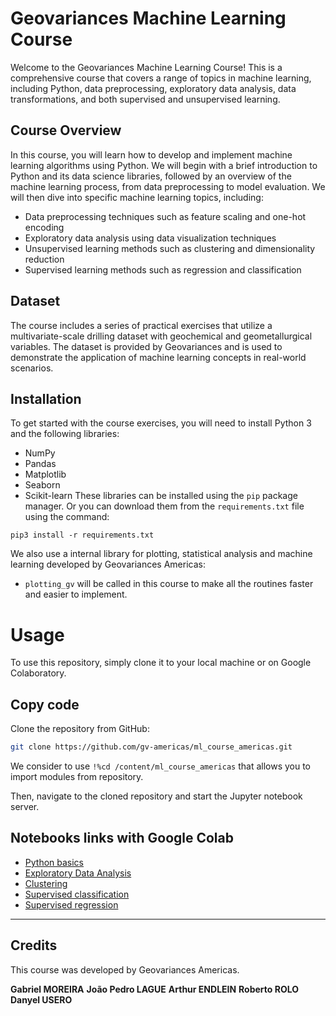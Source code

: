 # Geovariances Machine Learning Course

Welcome to the Geovariances Machine Learning Course! This is a comprehensive course that covers a range of topics in machine learning, including Python, data preprocessing, exploratory data analysis, data transformations, and both supervised and unsupervised learning.

## Course Overview

In this course, you will learn how to develop and implement machine learning algorithms using Python. We will begin with a brief introduction to Python and its data science libraries, followed by an overview of the machine learning process, from data preprocessing to model evaluation. We will then dive into specific machine learning topics, including:

- Data preprocessing techniques such as feature scaling and one-hot encoding
- Exploratory data analysis using data visualization techniques
- Unsupervised learning methods such as clustering and dimensionality reduction
- Supervised learning methods such as regression and classification

## Dataset

The course includes a series of practical exercises that utilize a multivariate-scale drilling dataset with geochemical and geometallurgical variables. The dataset is provided by Geovariances and is used to demonstrate the application of machine learning concepts in real-world scenarios.

## Installation

To get started with the course exercises, you will need to install Python 3 and the following libraries:

- NumPy
- Pandas
- Matplotlib
- Seaborn
- Scikit-learn
These libraries can be installed using the `pip` package manager. Or you can download them from the `requirements.txt` file using the command:

```
pip3 install -r requirements.txt
```

We also use a internal library for plotting, statistical analysis and machine learning developed by Geovariances Americas:

- `plotting_gv` will be called in this course to make all the routines faster and easier to implement.

# Usage

To use this repository, simply clone it to your local machine or on Google Colaboratory.

## Copy code

Clone the repository from GitHub:

```bash
git clone https://github.com/gv-americas/ml_course_americas.git
```

We consider to use `!%cd /content/ml_course_americas` that allows you to import modules from repository.

Then, navigate to the cloned repository and start the Jupyter notebook server.

## Notebooks links with Google Colab

- [Python basics](https://colab.research.google.com/github/gv-americas/ml_course_americas/blob/main/P1_basics_python.ipynb)
- [Exploratory Data Analysis](https://colab.research.google.com/github/gv-americas/ml_course_americas/blob/main/P2_EDA.ipynb#scrollTo=fczIB1RYHKvT)
- [Clustering](https://colab.research.google.com/github/gv-americas/ml_course_americas/blob/main/P3_Clustering.ipynb#scrollTo=MIxmskE0_LP2)
- [Supervised classification](https://colab.research.google.com/github/gv-americas/ml_course_americas/blob/main/P7_Supervised_Regression.ipynb#scrollTo=Sle6QTh685PW)
- [Supervised regression](https://colab.research.google.com/github/gv-americas/ml_course_americas/blob/main/P7_Supervised_Regression.ipynb#scrollTo=Sle6QTh685PW)

***

## Credits

This course was developed by Geovariances Americas.

**Gabriel MOREIRA**
**João Pedro LAGUE**
**Arthur ENDLEIN**
**Roberto ROLO**
**Danyel USERO**
